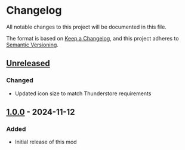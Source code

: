 # Changelog

All notable changes to this project will be documented in this file.

The format is based on [Keep a Changelog](https://keepachangelog.com/en/1.1.0/),
and this project adheres to [Semantic Versioning](https://semver.org/spec/v2.0.0.html).

## [Unreleased]

### Changed

- Updated icon size to match Thunderstore requirements

## [1.0.0] - 2024-11-12

### Added

- Initial release of this mod

[unreleased]: https://github.com/Vildravn/LobbyLifeguard/compare/v1.0.0...HEAD
[1.0.0]: https://github.com/Vildravn/LobbyLifeguard/releases/tag/v1.0.0